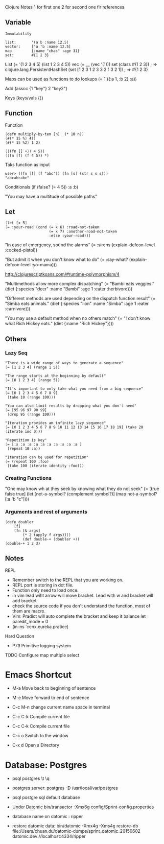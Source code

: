 Clojure Notes
	1 for first one 
	2 for second one fir references

## Variable 
	Immutability

	list:       '(a b :name 12.5)
	vector:     ['a 'b :name 12.5]
	map 		{:name "chas" :age 31}
	set: 		#{1 2 3}

List
	(= '(1 2 3 4 5) (list 1 2 3 4 5))
vec 
	(= __ (vec '(1)))
set
	(class #{1 2 3}) ; => clojure.lang.PersistentHashSet
	(set [1 2 3 1 2 3 3 2 1 3 2 1]) ; => #{1 2 3}

Maps can be used as functions to do lookups
(= 1 ({:a 1, :b 2} :a))

Add
	(assoc {1 "key"} 2 "key2")

Keys
	(keys/vals {})

## Function 
Function 

	(defn multiply-by-ten [n]  (* 10 n))
	(#(* 15 %) 4))
	(#(* 15 %2) 1 2)

	(((fn [] +)) 4 5))
	((fn [f] (f 4 5)) *)

Taks function as input

	user> ((fn [f] (f "abc")) (fn [s] (str s s s)))
	"abcabcabc"

Conditionals
	(if (false? (= 4 5)) :a :b)

"You may have a multitude of possible paths"

## Let
	(let [x 5]
    (= :your-road (cond (= x 6) :road-not-taken
                        (= x 7) :another-road-not-taken
                        :else :your-road)))


  "In case of emergency, sound the alarms"
  (= :sirens
     (explain-defcon-level :cocked-pistol))

  "But admit it when you don't know what to do"
  (= :say-what?
     (explain-defcon-level :yo-mama)))


http://clojurescriptkoans.com/#runtime-polymorphism/4

"Multimethods allow more complex dispatching"
	(= "Bambi eats veggies."
	 (diet {:species "deer" :name "Bambi" :age 1 :eater :herbivore}))

"Different methods are used depending on the dispatch function result"
	(= "Simba eats animals."
	 (diet {:species "lion" :name "Simba" :age 1 :eater :carnivore}))

"You may use a default method when no others match"
	(= "I don't know what Rich Hickey eats."
	 (diet {:name "Rich Hickey"})))

## Others

### Lazy Seq

	"There is a wide range of ways to generate a sequence"
	(= [1 2 3 4] (range 1 5))

	"The range starts at the beginning by default"
	(= [0 1 2 3 4] (range 5))

	"It's important to only take what you need from a big sequence"
	(= [0 1 2 3 4 5 6 7 8 9]
	 (take 10 (range 100)))

	"You can also limit results by dropping what you don't need"
	(= [95 96 97 98 99]
	 (drop 95 (range 100)))

	"Iteration provides an infinite lazy sequence"
	(= [0 1 2 3 4 5 6 7 8 9 10 11 12 13 14 15 16 17 18 19] (take 20 (iterate inc 0)))

	"Repetition is key"
	(= [:a :a :a :a :a :a :a :a :a :a ]
	 (repeat 10 :a))

	"Iteration can be used for repetition"
	(= (repeat 100 :foo)
	 (take 100 (iterate identity :foo)))
     
### Creating Functions

  "One may know wh
  at they seek by knowing what they do not seek"
  (= [true false true] (let [not-a-symbol? (complement symbol?)]
                  (map not-a-symbol? [:a 'b "c"])))


### Arguments and rest of arguments
    (defn doubler 
	    [f]
	    (fn [& args]
            (* 2 (apply f args))))
            (def double-+ (doubler +))
    (double-+ 1 2 3)

## Notes
REPL
 * Remember switch to the REPL that you are working on.
 * REPL port is storing in dot file.
 * Function only need to load once.
 * in vim lead wiht arrow will move bracket. Lead with w and bracket will add bracket
 * check the source code if you don't understand the function, most of them are macro.
 * Vim: Pradict will auto complete the bracket and keep it balance 
    let paredit_mode = 0    
 * (in-ns 'cenx.eureka.pratice)     

Hard Question
 * P73 Primitive logging system 

TODO
   Configure map multiple select

# Emacs Shortcut    

* M-a	Move back to beginning of sentence
* M-e	Move forward to end of sentence
 
* C-c M-n change current name space in terminal
* C-c C-k Compile current file
* C-c C-k Compile current file
* C-c o Switch to the window
* C-x d Open a Directory


# Database: Postgres
    
 * psql postgres
	    \t
	    \q
 * postgres server: postgres -D /usr/local/var/postgres
 * psql postgre sql default database
 * Under Datomic
     bin/transactor -Xmx6g config/Sprint-config.properties
 * database name on datomic : ripper

 * restore datomic data: bin/datomic -Xmx4g -Xms4g restore-db file:/Users/chuan.du/datomic-dumps/sprint_datomic_20150602  datomic:dev://localhost:4334/ripper


